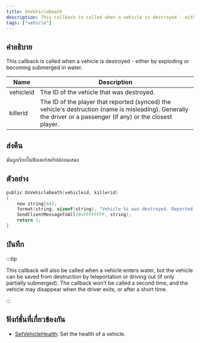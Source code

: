 ```yaml
---
title: OnVehicleDeath
description: This callback is called when a vehicle is destroyed - either by exploding or becoming submerged in water.
tags: ["vehicle"]
---
```


## คำอธิบาย

This callback is called when a vehicle is destroyed - either by exploding or becoming submerged in water.

| Name      | Description                                                                                                                                                     |
| --------- | --------------------------------------------------------------------------------------------------------------------------------------------------------------- |
| vehicleid | The ID of the vehicle that was destroyed.                                                                                                                       |
| killerid  | The ID of the player that reported (synced) the vehicle's destruction (name is misleading). Generally the driver or a passenger (if any) or the closest player. |

## ส่งคืน

มันถูกเรียกในฟิลเตอร์สคริปต์ก่อนเสมอ

## ตัวอย่าง

```c
public OnVehicleDeath(vehicleid, killerid)
{
    new string[64];
    format(string, sizeof(string), "Vehicle %i was destroyed. Reported by player %i.", vehicleid, killerid);
    SendClientMessageToAll(0xFFFFFFFF, string);
    return 1;
}
```

## บันทึก

:::tip

This callback will also be called when a vehicle enters water, but the vehicle can be saved from destruction by teleportation or driving out (if only partially submerged). The callback won't be called a second time, and the vehicle may disappear when the driver exits, or after a short time.

:::

## ฟังก์ชั่นที่เกี่ยวข้องกัน

- [SetVehicleHealth](../../scripting/functions/SetVehicleHealth.md): Set the health of a vehicle.
